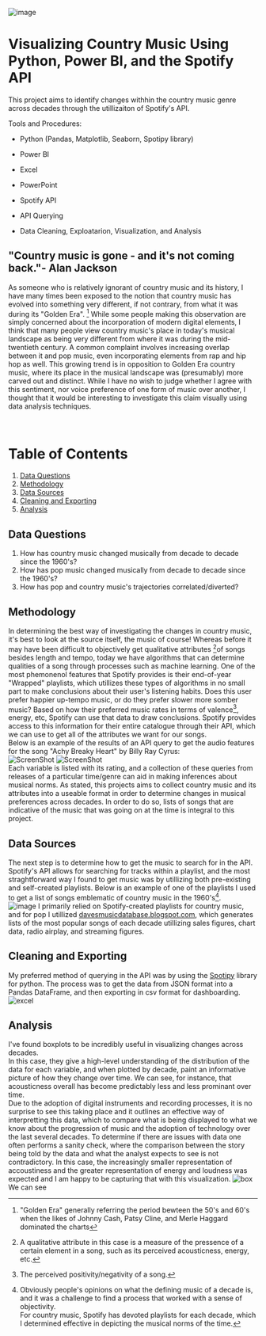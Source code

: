 ![image](./images/Spotify_banner.jpg)
# Visualizing Country Music Using Python, Power BI, and the Spotify API
This project aims to  identify changes withhin the country music genre across decades through the utillizaiton of Spotify's API.

Tools and Procedures:

* Python (Pandas, Matplotlib, Seaborn, Spotipy library)

* Power BI

* Excel

* PowerPoint

* Spotify API

* API Querying

* Data Cleaning, Exploatarion, Visualization, and Analysis


## "Country music is gone - and it's not coming back."- Alan Jackson

As someone who is relatively ignorant of country music and its history, I have many times been exposed to the notion that country music has evolved into something very different, if not contrary, from what it was during its "Golden Era".
[^1]
While some people making this observation are simply concerned about the incorporation of modern digital elements, I think that many people view country music's place in today's musical landscape as being very different from where it was during the mid-twentieth century.
A common complaint involves increasing overlap between it and pop music, even incorporating elements from rap and hip hop as well.  This growing trend is in opposition to Golden Era country music, where its place in the musical landscape was (presumably) more carved out and distinct.
While I have no wish to judge whether I agree with this sentiment, nor voice preference of one form of music over another, I thought that it would be interesting to investigate this claim visually using data analysis techniques.

<br />

# Table of Contents
1. [Data Questions](#data-questions)
2. [Methodology](#methodology)
3. [Data Sources](#data-sources)
4. [Cleaning and Exporting](#cleaning-and-exporting)
5. [Analysis](#analysis)

## Data Questions
1. How has country music changed musically from decade to decade since the 1960's?
2. How has pop music changed musically from decade to decade since the 1960's?
3. How has pop and country music's trajectories correlated/diverted?

## Methodology 
In determining the best way of investigating the changes in country music, it's best to look at the source itself, the music of course! 
Whereas before it may have been difficult to objectively get qualitative attributes [^2]of songs besides length and tempo, today we have algorithms that can determine qualities of a song through processes such as machine learning.
One of the most phemonenol features that Spotify provides is their end-of-year "Wrapped" playlists, which utillizes these types of algorithms in no small part to make conclusions about their user's listening habits.
Does this user prefer happier up-tempo music, or do they prefer slower more somber music?  Based on how their preferred music rates in terms of valence[^3], energy, etc, Spotify can use that data to draw conclusions.
Spotify provides access to this information for their entire catalogue through their API, which we can use to get all of the attributes we want for our songs.  
Below is an example of the results of an API query to get the audio features for the song "Achy Breaky Heart" by Billy Ray Cyrus:
<br />
![ScreenShot](./images/achy_breaky.JPG)
![ScreenShot](./images/spotify_features.png)
<br />
Each variable is listed with its rating, and a collection of these queries from releases of a particular time/genre can aid in making inferences about musical norms. 
As stated, this projects aims to collect country music and its attributes into a useable format in order to determine changes in musical preferences across decades.
In order to do so, lists of songs that are indicative of the music that was going on at the time is integral to this project.
<br />
## Data Sources
The next step is to determine how to get the music to search for in the API. 
Spotify's API allows for searching for tracks within a playlist, and the most straghtforward way I found to get music was by utillizing both pre-existing and self-created playlists.
Below is an example of one of the playlists I used to get a list of songs emblematic of country music in the 1960's[^4].
<br /> 
![image](./images/60s_playlist.JPG)
I primarily relied on Spotify-created playlists for country music, and for pop I utillized [davesmusicdatabase.blogspot.com](https://davesmusicdatabase.blogspot.com/p/best-of-lists.html#songs-era), which generates lists of the most popular songs of each decade utillizing sales figures, chart data, radio airplay, and streaming figures.
<br />
## Cleaning and Exporting
My preferred method of querying in the API was by using the [Spotipy](https://spotipy.readthedocs.io/en/2.19.0/) library for python.
The process was to get the data from JSON format into a Pandas DataFrame, and then exporting in csv format for dashboarding.  
![excel](./images/excel_screen.JPG)
<br />
## Analysis
I've found boxplots to be incredibly useful in visualizing changes across decades.  
In this case, they give a high-level understanding of the distribution of the data for each variable, and when plotted by decade, paint an informative picture of how they change over time.
We can see, for instance, that acousticness overall has become predictably less and less prominant over time.  
Due to the adoption of digital instruments and recording processes, it is no surprise to see this taking place and it outlines an effective way of interpretting this data, which to compare what is being displayed to what we know about the progression of music and the adoption of technology over the last several decades.
To determine if there are issues with data one often performs a sanity check, where the comparison between the story being told by the data and what the analyst expects to see is not contradictory.
In this case, the increasingly smaller representation of accoustiness and the greater representation of energy and loudness was expected and I am happy to be capturing that with this visualization.
![box](./images/boxplots.JPG)
<br />
We can see
[^1]: "Golden Era" generally referring the period bewteen the 50's and 60's when the likes of Johnny Cash, Patsy Cline, and Merle Haggard dominated the charts
[^2]: A qualitative attribute in this case is a measure of the pressence of a certain element in a song, such as its perceived acousticness, energy, etc.
[^3]: The perceived positivity/negativity of a song.
[^4]: Obviously people's opinions on what the defining music of a decade is, and it was a challenge to find a process that worked with a sense of objectivity.  
For country music, Spotify has devoted playlists for each decade, which I determined effective in depicting the musical norms of the time.  
